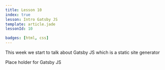 ```yaml
---
title: Lesson 10
index: true
lesson: Intro Gatsby JS
template: article.jade
lessonId: 10

badges: [html, css]
---
```


This week we start to talk about Gatsby JS which is a static site generator

<span class="more"></span>

Place holder for Gatsby JS